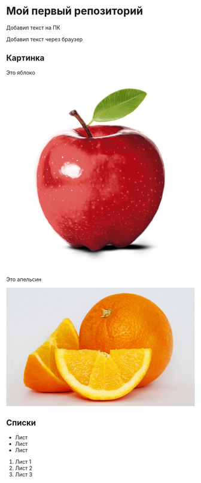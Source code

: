 # Мой первый репозиторий

Добавил текст на ПК

Добавил текст через браузер

## Картинка
Это яблоко

![Яблоко](apple.jpg)


Это апельсин

![Апельсин](orange.jpg)

## Списки

* Лист
* Лист
* Лист

1. Лист 1
2. Лист 2
3. Лист 3